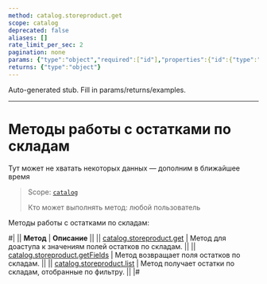 ```yaml
---
method: catalog.storeproduct.get
scope: catalog
deprecated: false
aliases: []
rate_limit_per_sec: 2
pagination: none
params: {"type":"object","required":["id"],"properties":{"id":{"type":"integer"}}}
returns: {"type":"object"}
---
```


Auto-generated stub. Fill in params/returns/examples.

---

# Методы работы с остатками по складам



Тут может не хватать некоторых данных — дополним в ближайшее время



> Scope: [`catalog`](../../scopes/permissions.md)
>
> Кто может выполнять метод: любой пользователь

Методы работы с остатками по складам:

#|
|| **Метод** | **Описание** ||
|| [catalog.storeproduct.get](./catalog-store-product-get.md) | Метод для доаступа к значениям полей остатков по складам. ||
|| [catalog.storeproduct.getFields](./catalog-store-product-get-fields.md) | Метод возвращает поля остатков по складам. ||
|| [catalog.storeproduct.list](./catalog-store-product-list.md) | Метод получает остатки по складам, отобранные по фильтру. ||
|#
